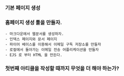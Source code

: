 ### 기본 페이지 생성
### 홈페이지 생성 툴을 만들자.
    - 마크다운에서 웹문서를 생성하자.
    - 인덱스 페이지와 문서 페이지
    - 파이어 베이스를 이용해서 이메일 구독 저장소를 만들자
    - 로컬에서 돌아가는 이메일 전송 어플리케이션을 만들자
    - EJS 로 부터 HTML 을 만든다.

### 첫번째 아티클을 작성할 때까지 무엇을 더 해야 하는가?
